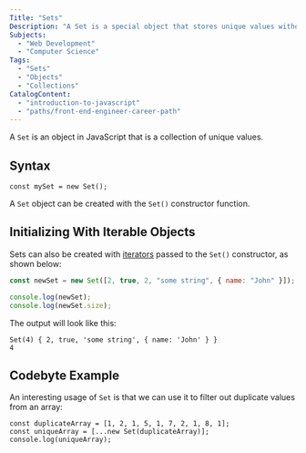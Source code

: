 ```yaml
---
Title: "Sets"
Description: "A Set is a special object that stores unique values without a key."
Subjects:
  - "Web Development"
  - "Computer Science"
Tags:
  - "Sets"
  - "Objects"
  - "Collections"
CatalogContent:
  - "introduction-to-javascript"
  - "paths/front-end-engineer-career-path"
---
```


A `Set` is an object in JavaScript that is a collection of unique values.

## Syntax

```pseudo
const mySet = new Set();
```

A `Set` object can be created with the `Set()` constructor function.

## Initializing With Iterable Objects

Sets can also be created with [iterators](https://www.codecademy.com/resources/docs/javascript/iterators) passed to the `Set()` constructor, as shown below:

```js
const newSet = new Set([2, true, 2, "some string", { name: "John" }]);

console.log(newSet);
console.log(newSet.size);
```

The output will look like this:

```shell
Set(4) { 2, true, 'some string', { name: 'John' } }
4
```

## Codebyte Example

An interesting usage of `Set` is that we can use it to filter out duplicate values from an array:

```codebyte/javascript
const duplicateArray = [1, 2, 1, 5, 1, 7, 2, 1, 8, 1];
const uniqueArray = [...new Set(duplicateArray)];
console.log(uniqueArray);
```
